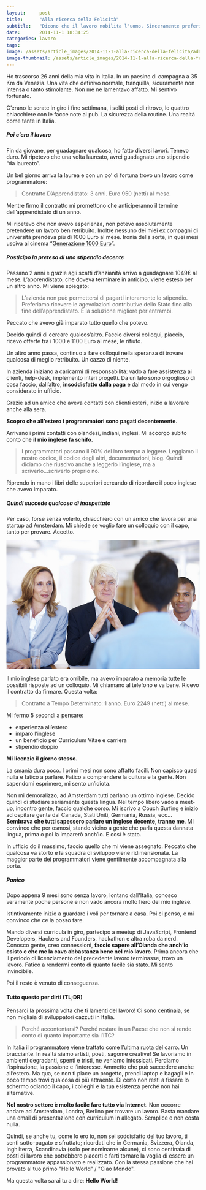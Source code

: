 ```yaml
---
layout:     post
title:      "Alla ricerca della Felicità"
subtitle:   "Dicono che il lavoro nobilita l'uomo. Sinceramente preferisco non diventare simile ad una bestia."
date:       2014-11-1 18:34:25
categories: lavoro
tags:
image: /assets/article_images/2014-11-1-alla-ricerca-della-felicita/adam.jpg
image-thumbnail: /assets/article_images/2014-11-1-alla-ricerca-della-felicita/baloon.jpg
---
```


Ho trascorso 26 anni della mia vita in Italia. In un paesino di campagna a 35 Km da Venezia. Una vita che definivo normale, tranquilla, sicuramente non intensa o tanto stimolante. Non me ne lamentavo affatto. Mi sentivo fortunato. 

C’erano le serate in giro i fine settimana, i soliti posti di ritrovo, le quattro chiacchiere con le facce note al pub. La sicurezza della routine. Una realtà come tante in Italia.

##### Poi c’era il lavoro

Fin da giovane, per guadagnare qualcosa, ho fatto diversi lavori. Tenevo duro. Mi ripetevo che una volta laureato, avrei guadagnato uno stipendio “da laureato”. 

Un bel giorno arriva la laurea e con un po’ di fortuna trovo un lavoro come programmatore: 
> Contratto D’Apprendistato: 3 anni. Euro 950 (netti) al mese.

 Mentre firmo il contratto mi promettono che anticiperanno il termine dell’apprendistato di un anno.

Mi ripetevo che non avevo esperienza, non potevo assolutamente pretendere un lavoro ben retribuito. Inoltre nessuno dei miei ex compagni di università prendeva più di 1000 Euro al mese. Ironia della sorte, in quei mesi usciva al cinema “[Generazione 1000 Euro]”.

##### Posticipo la pretesa di uno stipendio decente

Passano 2 anni e grazie agli scatti d’anzianità arrivo a guadagnare 1049&euro; al mese. L’apprendistato, che doveva terminare in anticipo, viene esteso per un altro anno. Mi viene spiegato: 
> L’azienda non può permettersi di pagarti interamente lo stipendio. Preferiamo ricevere le agevolazioni contributive dello Stato fino alla fine dell’apprendistato. &Egrave; la soluzione migliore per entrambi.

Peccato che avevo già imparato tutto quello che potevo. 

Decido quindi di cercare qualcos’altro.
Faccio diversi colloqui, piaccio, ricevo offerte tra i 1000 e 1100 Euro al mese, le rifiuto.

Un altro anno passa, continuo a fare colloqui nella speranza di trovare qualcosa di meglio retribuito. Un cazzo di niente.

In azienda iniziano a caricarmi di responsabilità: vado a fare assistenza ai clienti, help-desk, implemento interi progetti. Da un lato sono orgoglioso di cosa faccio, dall’altro, **insoddisfatto dalla paga** e dal modo in cui vengo considerato in ufficio.

Grazie ad un amico che aveva contatti con clienti esteri, inizio a lavorare anche alla sera.

**Scopro che all’estero i programmatori sono pagati decentemente**.

Arrivano i primi contatti con olandesi, indiani, inglesi.
Mi accorgo subito conto che __il mio inglese fa schifo.__

>I programmatori passano il 90% del loro tempo a leggere. Leggiamo il nostro codice, il codice degli altri, documentazioni, blog. Quindi diciamo che riuscivo anche a leggerlo l’inglese, ma a scriverlo...scriverlo proprio no.

Riprendo in mano i libri delle superiori cercando di ricordare il poco inglese che avevo imparato.

##### Quindi succede qualcosa di inaspettato

Per caso, forse senza volerlo, chiacchiero con un amico che lavora per una startup ad Amsterdam. Mi chiede se voglio fare un colloquio con il capo, tanto per provare. Accetto.

![Il primo colloquio in inglese](/assets/article_images/2014-11-1-alla-ricerca-della-felicita/colloquio.jpg)

Il mio inglese parlato era orribile, ma avevo imparato a memoria tutte le possibili risposte ad un colloquio.  Mi chiamano al telefono e va bene. Ricevo il contratto da firmare. Questa volta:

> Contratto a Tempo Determinato: 1 anno. Euro 2249 (netti) al mese.

Mi fermo 5 secondi a pensare:

- esperienza all’estero
- imparo l’inglese 
- un beneficio per Curriculum Vitae e carriera
- stipendio doppio

**Mi licenzio il giorno stesso.**

La smania dura poco. I primi mesi non sono affatto facili. Non capisco quasi nulla e fatico a parlare. 
Fatico a comprendere la cultura e la gente. Non sapendomi esprimere, mi sento un’idiota.

Non mi demoralizzo, ad Amsterdam tutti parlano un ottimo inglese. Decido quindi di studiare seriamente questa lingua. Nel tempo libero vado a meet-up, incontro gente, faccio qualche corso. Mi iscrivo a Couch Surfing e inizio ad ospitare gente dal Canada, Stati Uniti, Germania, Russia, ecc… 
**Sembrava che tutti sapessero parlare un inglese decente, tranne me**. Mi convinco che per osmosi, stando vicino a gente che parla questa dannata lingua, prima o poi la imparerò anch’io. E così è stato.

In ufficio do il massimo, faccio quello che mi viene assegnato. Peccato che qualcosa va storto e la squadra di sviluppo viene ridimensionata. La maggior parte dei programmatori viene gentilmente accompagnata alla porta.

##### Panico

Dopo appena 9 mesi sono senza lavoro, lontano dall'Italia, conosco veramente poche persone e non vado ancora molto fiero del mio inglese.

Istintivamente inizio a guardare i voli per tornare a casa.
Poi ci penso, e mi convinco che ce la posso fare.

Mando diversi curricula in giro, partecipo a meetup di JavaScript, Frontend Developers, Hackers and Founders, hackathon e altra roba da nerd. Conosco gente, creo connessioni, **faccio sapere all’Olanda che anch’io esisto e che me la cavo abbastanza bene nel mio lavoro**.
Prima ancora che il periodo di licenziamento del precedente lavoro terminasse, trovo un lavoro.
Fatico a rendermi conto di quanto facile sia stato. Mi sento invincibile.

Poi il resto è venuto di conseguenza.

#### Tutto questo per dirti (TL;DR)
Pensarci la prossima volta che ti lamenti del lavoro!
Ci sono centinaia, se non migliaia di sviluppatori cazzuti in Italia.

>Perché accontentarsi? Perché restare in un Paese che non si rende conto di quanto importante sia l’ITC?

In Italia il programmatore viene trattato come l’ultima ruota del carro. Un bracciante.
In realtà siamo artisti, poeti, sagome creative! Se lavoriamo in ambienti degradanti, spenti e tristi, ne veniamo intossicati. Perdiamo l’ispirazione, la passione e l’interesse. 
Ammetto che può succedere anche all’estero. Ma qua, se non ti piace un progetto, prendi laptop e bagagli e in poco tempo trovi qualcosa di più attraente. Di certo non resti a fissare lo schermo odiando il capo, i colleghi e la tua esistenza perché non hai alternative.

**Nel nostro settore è molto facile fare tutto via Internet**. Non occorre andare ad Amsterdam, Londra, Berlino per trovare un lavoro.
Basta mandare una email di presentazione con curriculum in allegato. Semplice e non costa nulla.

Quindi, se anche tu, come lo ero io, non sei soddisfatto del tuo lavoro, ti senti sotto-pagato e sfruttato; ricordati che in Germania, Svizzera, Olanda, Inghilterra,  Scandinavia (solo per nominarne alcune), ci sono centinaia di posti di lavoro che potrebbero piacerti e farti tornare la voglia di essere un programmatore appassionato e realizzato. Con la stessa passione che hai provato al tuo primo "Hello World" / "Ciao Mondo".

Ma questa volta sarai tu a dire: **Hello World!**


[Generazione 1000 Euro]:  http://www.imdb.com/title/tt1272014/